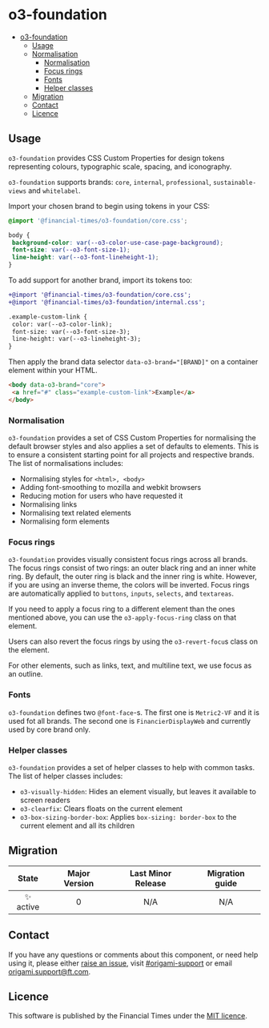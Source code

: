 # o3-foundation

- [o3-foundation](#o3-foundation)
  - [Usage](#usage)
  - [Normalisation](#normalisation)
    - [Normalisation](#normalisation)
    - [Focus rings](#focus-rings)
    - [Fonts](#fonts)
    - [Helper classes](#helper-classes)
  - [Migration](#migration)
  - [Contact](#contact)
  - [Licence](#licence)

## Usage

`o3-foundation` provides CSS Custom Properties for design tokens representing colours, typographic scale, spacing, and iconography.

`o3-foundation` supports brands: `core`, `internal`, `professional`, `sustainable-views` and `whitelabel`.

Import your chosen brand to begin using tokens in your CSS:

```css
@import '@financial-times/o3-foundation/core.css';

body {
 background-color: var(--o3-color-use-case-page-background);
 font-size: var(--o3-font-size-1);
 line-height: var(--o3-font-lineheight-1);
}
```

To add support for another brand, import its tokens too:

```diff
+@import '@financial-times/o3-foundation/core.css';
+@import '@financial-times/o3-foundation/internal.css';

.example-custom-link {
 color: var(--o3-color-link);
 font-size: var(--o3-font-size-3);
 line-height: var(--o3-lineheight-3);
}
```

Then apply the brand data selector `data-o3-brand="[BRAND]"` on a container element within your HTML.

```html
<body data-o3-brand="core">
 <a href="#" class="example-custom-link">Example</a>
</body>
```

### Normalisation

`o3-foundation` provides a set of CSS Custom Properties for normalising the default browser styles and also applies a set of defaults to elements. This is to ensure a consistent starting point for all projects and respective brands. The list of normalisations includes:

- Normalising styles for `<html>, <body>`
- Adding font-smoothing to mozilla and webkit browsers
- Reducing motion for users who have requested it
- Normalising links
- Normalising text related elements
- Normalising form elements

### Focus rings

`o3-foundation` provides visually consistent focus rings across all brands. The focus rings consist of two rings: an outer black ring and an inner white ring. By default, the outer ring is black and the inner ring is white. However, if you are using an inverse theme, the colors will be inverted. Focus rings are automatically applied to `buttons`, `inputs`, `selects`, and `textareas`.

If you need to apply a focus ring to a different element than the ones mentioned above, you can use the `o3-apply-focus-ring` class on that element.

Users can also revert the focus rings by using the `o3-revert-focu`s class on the element.

For other elements, such as links, text, and multiline text, we use focus as an outline.

### Fonts

`o3-foundation` defines two `@font-face`-s. The first one is `Metric2-VF` and it is used fot all brands. The second one is `FinancierDisplayWeb` and currently used by core brand only.

### Helper classes

`o3-foundation` provides a set of helper classes to help with common tasks. The list of helper classes includes:

- `o3-visually-hidden`: Hides an element visually, but leaves it available to screen readers
- `o3-clearfix`: Clears floats on the current element
- `o3-box-sizing-border-box`: Applies `box-sizing: border-box` to the current element and all its children

## Migration

|   State   | Major Version | Last Minor Release | Migration guide |
| :-------: | :-----------: | :----------------: | :-------------: |
| ✨ active |       0       |        N/A         |       N/A       |

## Contact

If you have any questions or comments about this component, or need help using it, please either [raise an issue](https://github.com/Financial-Times/origami/issues/new?labels=o3-foundation,components), visit [#origami-support](https://financialtimes.slack.com/messages/#origami-support/) or email [origami.support@ft.com](mailto:origami.support@ft.com).

## Licence

This software is published by the Financial Times under the [MIT licence](http://opensource.org/licenses/MIT).

